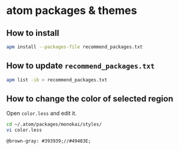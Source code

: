 # atom packages & themes

## How to install

```bash
apm install --packages-file recommend_packages.txt
```

## How to update `recommend_packages.txt`

```bash
apm list -ib > recommend_packages.txt
```

## How to change the color of selected region

Open `color.less` and edit it.

```bash
cd ~/.atom/packages/monokai/styles/
vi color.less
```

```less
@brown-gray: #393939;//#49483E;
```
